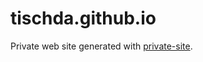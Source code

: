 # tischda.github.io

Private web site generated with [private-site](https://github.com/tischda/private-site).


